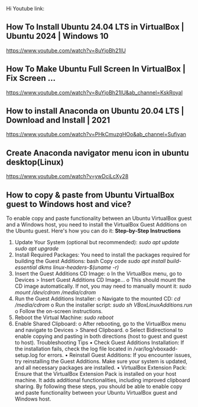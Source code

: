 Hi
Youtube link:
## How To Install Ubuntu 24.04 LTS in VirtualBox | Ubuntu 2024 | Windows 10
https://www.youtube.com/watch?v=8uYjoBh21IU

## How To Make Ubuntu Full Screen In VirtualBox | Fix Screen ...
https://www.youtube.com/watch?v=8uYjoBh21IU&ab_channel=KskRoyal

## How to install Anaconda on Ubuntu 20.04 LTS | Download and Install | 2021
https://www.youtube.com/watch?v=PHkCmuzgHOo&ab_channel=Sufiyan

## Create Anaconda navigator menu icon in ubuntu desktop(Linux)
https://www.youtube.com/watch?v=ywDciLcXy28

## How to copy & paste from Ubuntu VirtualBox guest to Windows host and vice?

To enable copy and paste functionality between an Ubuntu VirtualBox guest and a Windows host, you need to install the VirtualBox Guest Additions on the Ubuntu guest. Here's how you can do it:
**Step-by-Step Instructions**
1.	Update Your System (optional but recommended):
_sudo apt update
sudo apt upgrade_
2.	Install Required Packages: You need to install the packages required for building the Guest Additions:
bash
Copy code
_sudo apt install build-essential dkms linux-headers-$(uname -r)_
3.	Insert the Guest Additions CD Image:
o	In the VirtualBox menu, go to Devices > Insert Guest Additions CD Image...
o	This should mount the CD image automatically. If not, you may need to manually mount it:
_sudo mount /dev/cdrom /media/cdrom_
4.	Run the Guest Additions Installer:
o	Navigate to the mounted CD:
_cd /media/cdrom_
o	Run the installer script:
_sudo sh VBoxLinuxAdditions.run_
o	Follow the on-screen instructions.
5.	Reboot the Virtual Machine:
_sudo reboot_
6.	Enable Shared Clipboard:
o	After rebooting, go to the VirtualBox menu and navigate to Devices > Shared Clipboard.
o	Select Bidirectional to enable copying and pasting in both directions (host to guest and guest to host).
Troubleshooting Tips
•	Check Guest Additions Installation: If the installation fails, check the log file located in /var/log/vboxadd-setup.log for errors.
•	Reinstall Guest Additions: If you encounter issues, try reinstalling the Guest Additions. Make sure your system is updated, and all necessary packages are installed.
•	VirtualBox Extension Pack: Ensure that the VirtualBox Extension Pack is installed on your host machine. It adds additional functionalities, including improved clipboard sharing.
By following these steps, you should be able to enable copy and paste functionality between your Ubuntu VirtualBox guest and Windows host.



